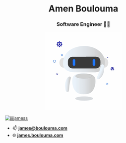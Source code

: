 <h1 align="center">Amen Boulouma</h1>
<h3 align="center">Software Engineer 👨‍💻</h3>
<p align= "center"><img src="https://github.com/amboulouma/amboulouma/blob/master/animation.gif" width="250" height="250"></p>

<p align="left"> <a href="https://twitter.com/james_amb77" target="blank"><img src="https://img.shields.io/twitter/follow/james_amb77?logo=twitter&style=for-the-badge" alt="jjjjamess" /></a> </p>

- 📫 **james@boulouma.com**
- 🌐 **[james.boulouma.com](https://james.boulouma.com)**
